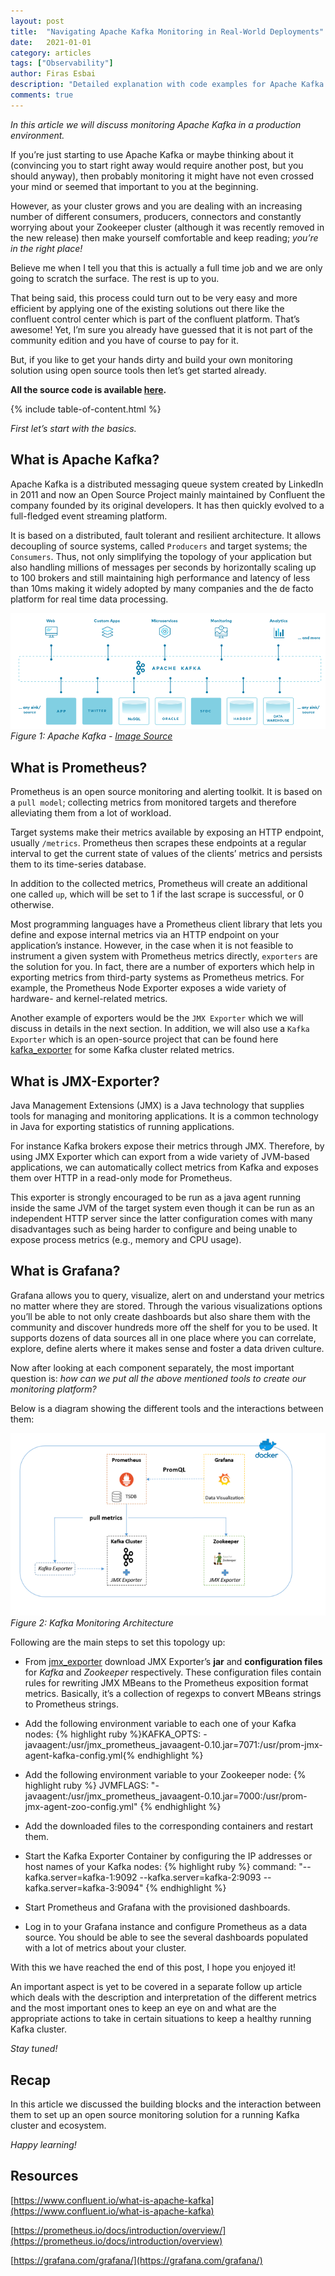 ```yaml
---
layout: post
title:  "Navigating Apache Kafka Monitoring in Real-World Deployments"
date:   2021-01-01
category: articles
tags: ["Observability"]
author: Firas Esbai
description: "Detailed explanation with code examples for Apache Kafka cluser monitoring using Prometheus and Grafana dashboards"
comments: true 
---
```


*In this article we will discuss monitoring Apache Kafka in a production environment.* 

If you’re just starting to use Apache Kafka or maybe thinking about it (convincing you to start right away would require another post, but you should anyway), then probably monitoring it might have not even crossed your mind or seemed that important to you at the beginning. 

However, as your cluster grows and you are dealing with an increasing number of different consumers, producers, connectors and constantly worrying about your Zookeeper cluster (although it was recently removed in the new release) then make yourself comfortable and keep reading; *you’re in the right place!*

Believe me when I tell you that this is actually a full time job and we are only going to scratch the surface. The rest is up to you. 

That being said, this process could turn out to be very easy and more efficient by applying one of the existing solutions out there like the confluent control center which is part of the confluent platform. That’s awesome! Yet, I’m sure you already have guessed that it is not part of the community edition and you have of course to pay for it. 

But, if you like to get your hands dirty and build your own monitoring solution using open source tools then let’s get started already. 

**All the source code is available [here](https://github.com/firasesbai/Monitoring-Kafka).**

{% include table-of-content.html %}

*First let’s start with the basics.*

## What is Apache Kafka? ##

Apache Kafka is a distributed messaging queue system created by LinkedIn in 2011 and now an Open Source Project mainly maintained by Confluent the company founded by its original developers. It has then quickly evolved to a full-fledged event streaming platform. 

It is based on a distributed, fault tolerant and resilient architecture. It allows decoupling of source systems, called `Producers` and target systems; the `Consumers`. Thus, not only simplifying the topology of your application but also handling millions of messages per seconds by horizontally scaling up to 100 brokers and still maintaining high performance and latency of less than 10ms making it widely adopted by many companies and the de facto platform for real time data processing.   

![image](/assets/images/articles/1_apache_kafka.png)
*Figure 1: Apache Kafka - [Image Source](https://developer.confluent.io/what-is-apache-kafka/)*

## What is Prometheus? ##
Prometheus is an open source monitoring and alerting toolkit. It is based on a `pull model`; collecting metrics from monitored targets and therefore alleviating them from a lot of workload. 

Target systems make their metrics available by exposing an HTTP endpoint, usually `/metrics`. Prometheus then scrapes these endpoints at a regular interval to get the current state of values of the clients’ metrics and persists them to its time-series database. 

In addition to the collected metrics, Prometheus will create an additional one called `up`, which will be set to 1 if the last scrape is successful, or 0 otherwise.

Most programming languages have a Prometheus client library that lets you define and expose internal metrics via an HTTP endpoint on your application’s instance. However, in the case when it is not feasible to instrument a given system with Prometheus metrics directly, `exporters` are the solution for you. In fact, there are a number of exporters which help in exporting metrics from third-party systems as Prometheus metrics. For example, the Prometheus Node Exporter exposes a wide variety of hardware- and kernel-related metrics. 

Another example of exporters would be the `JMX Exporter` which we will discuss in details in the next section. In addition, we will also use a `Kafka Exporter` which is an open-source project that can be found here [kafka_exporter](https://github.com/danielqsj/kafka_exporter) for some Kafka cluster related metrics. 

## What is JMX-Exporter? ##

Java Management Extensions (JMX) is a Java technology that supplies tools for managing and monitoring applications. It is a common technology in Java for exporting statistics of running applications. 

For instance Kafka brokers expose their metrics through JMX. Therefore, by using JMX Exporter which can export from a wide variety of JVM-based applications, we can automatically collect metrics from Kafka and exposes them over HTTP in a read-only mode for Prometheus.  

This exporter is strongly encouraged to be run as a java agent running inside the same JVM of the target system even though it can be run as an independent HTTP server since the latter configuration comes with many disadvantages such as being harder to configure and being unable to expose process metrics (e.g., memory and CPU usage).

## What is Grafana? ## 
Grafana allows you to query, visualize, alert on and understand your metrics no matter where they are stored. Through the various visualizations options you’ll be able to not only create dashboards but also share them with the community and discover hundreds more off the shelf for you to be used. It supports dozens of data sources all in one place where you can correlate, explore, define alerts where it makes sense and foster a data driven culture.

Now after looking at each component separately, the most important question is:
*how can we put all the above mentioned tools to create our monitoring platform?*

Below is a diagram showing the different tools and the interactions between them:

![image](/assets/images/articles/1_kafka_monitoring_architecture.png)
<br />*Figure 2: Kafka Monitoring Architecture*

Following are the main steps to set this topology up:
+ From [jmx_exporter](https://github.com/prometheus/jmx_exporter) download JMX Exporter’s **jar** and **configuration files** for *Kafka* and *Zookeeper* respectively.
These configuration files contain rules for rewriting JMX MBeans to the Prometheus exposition format metrics. Basically, it’s a collection of regexps to convert MBeans strings to Prometheus strings.

+ Add the following environment variable to each one of your Kafka nodes: 
{% highlight ruby %}KAFKA_OPTS: -javaagent:/usr/jmx_prometheus_javaagent-0.10.jar=7071:/usr/prom-jmx-agent-kafka-config.yml{% endhighlight %}

+ Add the following environment variable to your Zookeeper node:
{% highlight ruby %}
JVMFLAGS: "-javaagent:/usr/jmx_prometheus_javaagent-0.10.jar=7000:/usr/prom-jmx-agent-zoo-config.yml"
{% endhighlight %}

+ Add the downloaded files to the corresponding containers and restart them. 
+ Start the Kafka Exporter Container by configuring the IP addresses or host names of your Kafka nodes:
{% highlight ruby %}
command: "--kafka.server=kafka-1:9092 --kafka.server=kafka-2:9093 --kafka.server=kafka-3:9094"
{% endhighlight %}

+ Start Prometheus and Grafana with the provisioned dashboards. 
+ Log in to your Grafana instance and configure Prometheus as a data source. You should be able to see the several dashboards populated with a lot of metrics about your cluster. 

With this we have reached the end of this post, I hope you enjoyed it! 

An important aspect is yet to be covered in a separate follow up article which deals with the description and interpretation of the different metrics and the most important ones to keep an eye on and what are the appropriate actions to take in certain situations to keep a healthy running Kafka cluster. 

*Stay tuned!*

## Recap ## 

In this article we discussed the building blocks and the interaction between them to set up an open source monitoring solution for a running Kafka cluster and ecosystem.

*Happy learning!*

## Resources ##

[https://www.confluent.io/what-is-apache-kafka](https://www.confluent.io/what-is-apache-kafka)

[https://prometheus.io/docs/introduction/overview/](https://prometheus.io/docs/introduction/overview)

[https://grafana.com/grafana/](https://grafana.com/grafana/)
